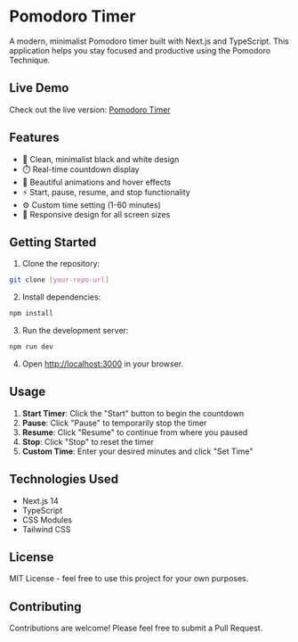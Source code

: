 # Pomodoro Timer

A modern, minimalist Pomodoro timer built with Next.js and TypeScript. This application helps you stay focused and productive using the Pomodoro Technique.

## Live Demo

Check out the live version: [Pomodoro Timer](https://pomodoro-tim3r.vercel.app/)

## Features

- 🎯 Clean, minimalist black and white design
- ⏱️ Real-time countdown display
- 🎨 Beautiful animations and hover effects
- ⚡ Start, pause, resume, and stop functionality
- ⚙️ Custom time setting (1-60 minutes)
- 📱 Responsive design for all screen sizes

## Getting Started

1. Clone the repository:
```bash
git clone [your-repo-url]
```

2. Install dependencies:
```bash
npm install
```

3. Run the development server:
```bash
npm run dev
```

4. Open [http://localhost:3000](http://localhost:3000) in your browser.

## Usage

1. **Start Timer**: Click the "Start" button to begin the countdown
2. **Pause**: Click "Pause" to temporarily stop the timer
3. **Resume**: Click "Resume" to continue from where you paused
4. **Stop**: Click "Stop" to reset the timer
5. **Custom Time**: Enter your desired minutes and click "Set Time"

## Technologies Used

- Next.js 14
- TypeScript
- CSS Modules
- Tailwind CSS

## License

MIT License - feel free to use this project for your own purposes.

## Contributing

Contributions are welcome! Please feel free to submit a Pull Request.

